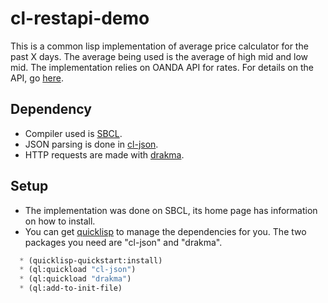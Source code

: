 cl-restapi-demo
===============

This is a common lisp implementation of average price calculator for the past X days.  The average being used is the average of high mid and low mid.  The implementation relies on OANDA API for rates.  For details on the API, go [here](https://github.com/oanda/apidocs).

Dependency
----------
* Compiler used is [SBCL](http://www.sbcl.org/).
* JSON parsing is done in [cl-json](http://common-lisp.net/project/cl-json/).
* HTTP requests are made with [drakma](http://weitz.de/drakma/).

Setup
-----
* The implementation was done on SBCL, its home page has information on how to install.
* You can get [quicklisp](http://www.quicklisp.org/) to manage the dependencies for you.  The two packages you need are "cl-json" and "drakma". 

```commonlisp
  * (quicklisp-quickstart:install)
  * (ql:quickload "cl-json")
  * (ql:quickload "drakma")
  * (ql:add-to-init-file)
```